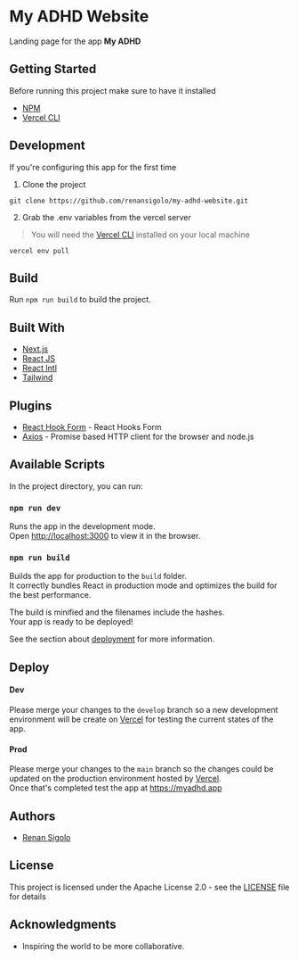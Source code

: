 # My ADHD Website

Landing page for the app **My ADHD**

## Getting Started

Before running this project make sure to have it installed

- [NPM](https://docs.npmjs.com/downloading-and-installing-node-js-and-npm)
- [Vercel CLI](https://vercel.com/cli)

## Development

If you're configuring this app for the first time

1. Clone the project

```
git clone https://github.com/renansigolo/my-adhd-website.git
```

2. Grab the .env variables from the vercel server

> You will need the [Vercel CLI](https://vercel.com/cli) installed on your local machine

```
vercel env pull
```

## Build

Run `npm run build` to build the project.

## Built With

- [Next.js](https://nextjs.org/)
- [React JS](https://reactjs.org)
- [React Intl](https://github.com/yahoo/react-intl)
- [Tailwind](https://tailwindcss.com/)

## Plugins

- [React Hook Form](https://www.react-hook-form.com) - React Hooks Form
- [Axios](https://github.com/axios/axios) - Promise based HTTP client for the browser and node.js

## Available Scripts

In the project directory, you can run:

### `npm run dev`

Runs the app in the development mode.<br>
Open [http://localhost:3000](http://localhost:3000) to view it in the browser.

<!-- ### `npm test` **TODO**

Launches the test runner in the interactive watch mode.<br>
See the section about [running tests](https://facebook.github.io/create-react-app/docs/running-tests) for more information. -->

### `npm run build`

Builds the app for production to the `build` folder.<br>
It correctly bundles React in production mode and optimizes the build for the best performance.

The build is minified and the filenames include the hashes.<br>
Your app is ready to be deployed!

See the section about [deployment](https://facebook.github.io/create-react-app/docs/deployment) for more information.

## Deploy

#### Dev

Please merge your changes to the `develop` branch so a
new development environment will be create on [Vercel](https://vercel.com/renansigolo/my-adhd-website) for testing the current states of the app.

#### Prod

Please merge your changes to the `main` branch so the changes could be updated on the production environment hosted by [Vercel](https://vercel.com/renansigolo/my-adhd-website).<br>
Once that's completed test the app at https://myadhd.app

## Authors

- [Renan Sigolo](https://github.com/renansigolo)

## License

This project is licensed under the Apache License 2.0 - see the [LICENSE](LICENSE) file for details

## Acknowledgments

- Inspiring the world to be more collaborative.

